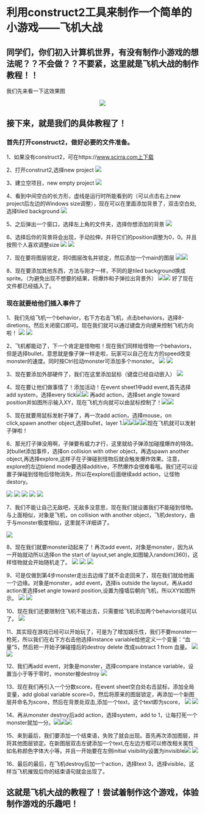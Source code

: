 # 利用construct2工具来制作一个简单的小游戏——飞机大战
## 同学们，你们初入计算机世界，有没有制作小游戏的想法呢？？不会做？？不要紧，这里就是飞机大战的制作教程！！
我们先来看一下这效果图

<div align="center"><img src="http://m.qpic.cn/psb?/V1163ODP3Tjsyo/.gEq7nA8YuNf8SzEHlfhDHUSDuiuuGnV6TfNFxeKR7Q!/b/dFMBAAAAAAAA&bo=ygEXAQAAAAACd44!&rf=viewer_4"></div>

## 接下来，就是我们的具体教程了！
### 首先打开construct2，做好必要的文件准备。
1、如果没有construct2，可在https://www.scirra.com上下载

2、打开construrt2,选择new project
<img src="images/0 (49).png">

3、建立空项目，new empty project
<img src="images/0 (48).png">

4、看到中间空白的长方形，虚线是运行时所能看到的（可以点击右上new project后左边的Windows size调整），现在可以在里面添加背景了，双击空白处,选择tiled background
<img src="images/0 (47).png">

5、之后弹出一个窗口，选择左上角的文件夹，选择你想添加的背景
<img src="images/0 (46).png">

6、选择后你的背景将会出现，手动拉伸，并将它们的position调整为0，0。并且按照个人喜欢调整size
<img src="images/0 (45).png">
<img src="images/0 (44).png">

7、现在要将图层锁定，将0图层改名并锁定，然后添加一个main的图层
<img src="images/0 (43).png"><img src="images/0 (42).png">

8、现在要添加其他东西，方法与刚才一样，不同的是tiled background换成sprite。（为避免出现不想要的结果，将爆炸和子弹拉出背景外）
<img src="images/0 (41).png"><img src="images/0 (40).png">
好了现在文件都已经插入了。

### 现在就要给他们插入事件了
1、我们先给飞机一个behavior，右下方右击飞机，点击behaviors，选择8-diretions。然后关闭窗口即可。现在我们就可以通过键盘方向键来控制飞机方向啦！
<img src="images/0 (39).png">
<img src="images/0 (38).png">

2、飞机都能动了，下一个肯定是怪物啦！现在我们同样给怪物一个behaviors，但是选择bullet，意思就是像子弹一样走啦，玩家可以自己在左方的speed改变monster的速度。同时按Ctrl拉动monster可添加多个monster。
<img src="images/0 (37).png">
<img src="images/0 (36).png">

3、现在要添加外部硬件了，我们在这里添加鼠标（键盘已经自动嵌入）
<img src="images/0 (35).png">

4、现在要让他们做事情了！添加活动！在event sheet1中add event,首先选择add system，选择every tick<img src="images/0 (34).png"><img src="images/0 (33).png">
再add action，选择set angle toward position并如图所示输入XY，现在飞机方向就可以由鼠标控制了！<img src="images/0 (32).png"><img src="images/0 (31).png">

5、现在就要用鼠标发射子弹了，再一次add action，选择mouse，on click,spawn another object,选择bullet，layer 1.<img src="images/0 (30).png"><img src="images/0 (29).png"><img src="images/0 (28).png"><img src="images/0 (27).png">现在飞机就可以发射子弹啦！

6、那光打子弹没用啊，子弹要有威力才行，这里就给子弹添加碰撞爆炸的特效。对bullet添加事件，选择on collision with other object，再选spawn another object,再选择explore,这样子在子弹碰到怪物后就会触发爆炸效果。注意，explore的左边blend mode要选择additive，不然爆炸会很难看哦。我们还可以设置子弹碰到怪物后怪物消失，所以在explore后面继续add action，让怪物destory。

<img src="images/0 (26).png">
<img src="images/0 (25).png">
<img src="images/0 (24).png">
<img src="images/0 (23).png">
<img src="images/0 (22).png">

7、我们不能让自己无敌吧，无敌多没意思，现在我们就设置我们不能碰到怪物。与上面相似，对象是飞机，on collision with another object，飞机destory，由于与monster极度相似，这里就不详细讲了。

<img src="images/0 (20).png">

8、现在我们就要monster动起来了！再次add event，对象是monster，因为从一开始就动所以选择on the start of layout,set angle,如图输入random(360)，这样怪物就会开始随机走了。
<img src="images/0 (19).png">
<img src="images/0 (18).png">
<img src="images/0 (16).png">

9、可是仅做到第4步monster走出去边缘了就不会走回来了，现在我们就给他画一个边缘。对象是monster，add event，选择is outside the layout，再从add action里选择set
angle toward position,设置为撞墙后朝向飞机，所以XY如图所示。
<img src="images/0 (15).png">
<img src="images/0 (14).png">

10、现在我们还要限制住飞机不能出去，只需要给飞机添加两个behaviors就可以了。
<img src="images/0 (13).png">

11、其实现在游戏已经可以开始玩了，可是为了增加娱乐性，我们不要monster一枪死，所以我们在右下方右击他选择instance variable给他定义一个变量：“血量”5，然后把一开始子弹碰撞后的destroy delete 改成subtract 1 from 血量。
<img src="images/0 (12).png"><img src="images/0 (50).png">

12、我们再add event，对象是monster，选择compare instance variable，设置当小于等于零时，monster被destroy
<img src="images/0 (11).png">

13、现在我们再引入一个分数score，在event sheet空白处右击鼠标，添加全局变量，add global variable score=0，然后将原来的图层锁定，再添加一个新图层并命名为score，然后在背景处双击,添加一个text，这个text即为score，
<img src="images/0 (10).png">
<img src="images/0 (5).png">

14、再从monster destroy后add action，选择system，add to 1，让每打死一个monster就加一分。<img src="images/0 (9).png"><img src="images/0 (8).png"><img src="images/0 (7).png">

15、来到最后，我们要添加一个结束语，失败了就会出现。首先再次添加图层，并将其他图层锁定。在新图层双击左键添加一个text,在左边方框可以修改相关属性如名称颜色字体大小等。并且一开始要在左侧initial visibility设置为invisible<img src="images/0 (4).png">
<img src="images/0 (3).png">

16、最后的最后，在飞机destroy后加一个action，选择text 3，选择visible。这样当飞机摧毁后你的结束语句就会出现了。

## 这就是飞机大战的教程了！尝试着制作这个游戏，体验制作游戏的乐趣吧！

